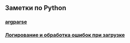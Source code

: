 ## Заметки по Python

### [argparse](./argparse.md)  
### [Логирование и обработка ошибок при загрузке](./logging_load/logging_load.md)  
